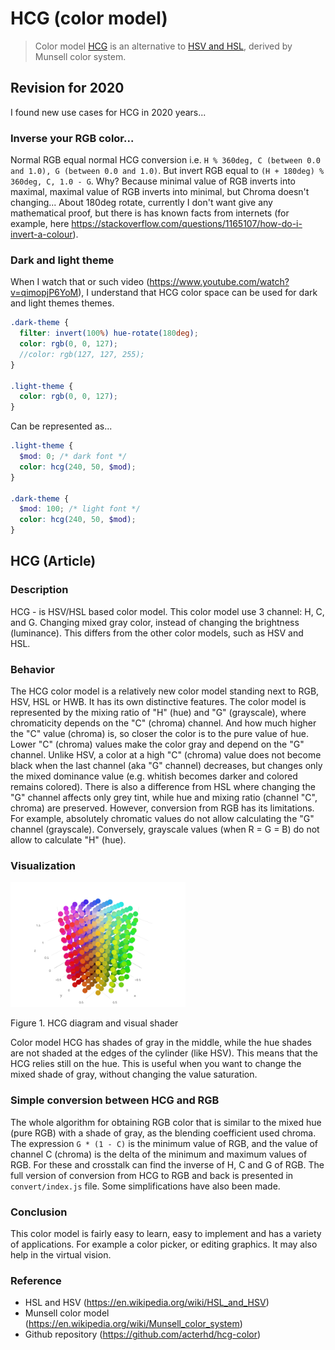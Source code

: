 # HCG (color model)
> Color model [HCG](https://github.com/acterhd/hcg-color/blob/master/convert/hcg.js) is an alternative to [HSV and HSL](https://en.wikipedia.org/wiki/HSL_and_HSV), derived by Munsell color system.

## Revision for 2020 

I found new use cases for HCG in 2020 years...


### Inverse your RGB color...

Normal RGB equal normal HCG conversion i.e. `H % 360deg, C (between 0.0 and 1.0), G (between 0.0 and 1.0)`.
But invert RGB equal to `(H + 180deg) % 360deg, C, 1.0 - G`. 
Why? Because minimal value of RGB inverts into maximal, maximal value of RGB inverts into minimal, but Chroma doesn't changing... 
About 180deg rotate, currently I don't want give any mathematical proof, but there is has known facts from internets (for example, here https://stackoverflow.com/questions/1165107/how-do-i-invert-a-colour). 


### Dark and light theme

When I watch that or such video (https://www.youtube.com/watch?v=qimopjP6YoM), I understand that HCG color space can be used for dark and light themes themes. 

```scss
.dark-theme {
  filter: invert(100%) hue-rotate(180deg);
  color: rgb(0, 0, 127);
  //color: rgb(127, 127, 255);
}

.light-theme {
  color: rgb(0, 0, 127);
}
```

Can be represented as... 

```scss
.light-theme {
  $mod: 0; /* dark font */
  color: hcg(240, 50, $mod);
}

.dark-theme {
  $mod: 100; /* light font */
  color: hcg(240, 50, $mod);
}
```

## HCG (Article)

### Description
HCG - is HSV/HSL based color model. This color model use 3 channel: H, C, and G. Changing mixed gray color, instead of changing the brightness (luminance). This differs from the other color models, such as HSV and HSL.

### Behavior
The HCG color model is a relatively new color model standing next to RGB, HSV, HSL or HWB. It has its own distinctive features. The color model is represented by the mixing ratio of "H" (hue) and "G" (grayscale), where chromaticity depends on the "C" (chroma) channel. And how much higher the "C" value (chroma) is, so closer the color is to the pure value of hue. Lower "C" (chroma) values make the color gray and depend on the "G" channel. Unlike HSV, a color at a high "C" (chroma) value does not become black when the last channel (aka "G" channel) decreases, but changes only the mixed dominance value (e.g. whitish becomes darker and colored remains colored). There is also a difference from HSL where changing the "G" channel affects only grey tint, while hue and mixing ratio (channel "C", chroma) are preserved. However, conversion from RGB has its limitations. For example, absolutely chromatic values do not allow calculating the "G" channel (grayscale). Conversely, grayscale values (when R = G = B) do not allow to calculate "H" (hue).    

### Visualization
<img src="images/diagram.png" alt="#" height="200">

Figure 1. HCG diagram and visual shader

Color model HCG has shades of gray in the middle, while the hue shades are not shaded at the edges of the cylinder (like HSV). This means that the HCG relies still on the hue. This is useful when you want to change the mixed shade of gray, without changing the value saturation.

### Simple conversion between HCG and RGB
The whole algorithm for obtaining RGB color that is similar to the mixed hue (pure RGB) with a shade of gray, as the blending coefficient used chroma. The expression `G * (1 - C)` is the minimum value of RGB, and the value of channel C (chroma) is the delta of the minimum and maximum values of RGB. For these and crosstalk can find the inverse of H, C and G of RGB. The full version of conversion from HCG to RGB and back is presented in `convert/index.js` file. Some simplifications have also been made. 

### Conclusion
This color model is fairly easy to learn, easy to implement and has a variety of applications. For example a color picker, or editing graphics. It may also help in the virtual vision.

### Reference
-	HSL and HSV (https://en.wikipedia.org/wiki/HSL_and_HSV)
-	Munsell color model (https://en.wikipedia.org/wiki/Munsell_color_system)
-	Github repository (https://github.com/acterhd/hcg-color)

